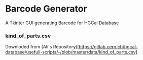 # Barcode Generator
A Tkinter GUI generating Barcode for HGCal Database




### kind_of_parts.csv
Downloded from (Ali's Repository)[https://gitlab.cern.ch/hgcal-database/usefull-scripts/-/blob/master/data/kind_of_parts.csv]
